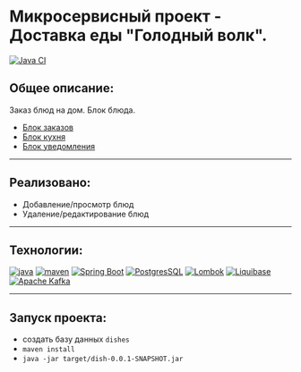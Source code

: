 # Микросервисный проект - Доставка еды "Голодный волк".

[![Java CI](https://github.com/PerpetuumEbner/job4j_dish/actions/workflows/maven.yml/badge.svg)](https://github.com/PerpetuumEbner/job4j_dish/actions/workflows/maven.yml)

## Общее описание:

Заказ блюд на дом. Блок блюда.
* [Блок заказов](https://github.com/PerpetuumEbner/job4j_order)
* [Блок кухня](https://github.com/PerpetuumEbner/job4j_kitchen)
* [Блок уведомления](https://github.com/PerpetuumEbner/job4j_notification)

***

## Реализовано:

* Добавление/просмотр блюд
* Удаление/редактирование блюд

***

## Технологии:

[![java](https://img.shields.io/badge/java-17-red)](https://www.java.com/)
[![maven](https://img.shields.io/badge/apache--maven-3.8.3-blue)](https://maven.apache.org/)
[![Spring Boot](https://img.shields.io/badge/Spring%20Boot-3.6.0-brightgreen)](https://spring.io/projects/spring-boot)
[![PostgresSQL](https://img.shields.io/badge/PostgreSQL-15-blue)](https://www.postgresql.org/)
[![Lombok](https://img.shields.io/badge/Lombok-1.18.26-red)](https://projectlombok.org/)
[![Liquibase](https://img.shields.io/badge/Liquibase-4.17.2-orange)](https://www.liquibase.org/)
[![Apache Kafka](https://img.shields.io/badge/Kafka-3.4.0-%20%23000000)](https://kafka.apache.org/)

***

## Запуск проекта:

* создать базу данных `dishes`
* `maven install`
* `java -jar target/dish-0.0.1-SNAPSHOT.jar`